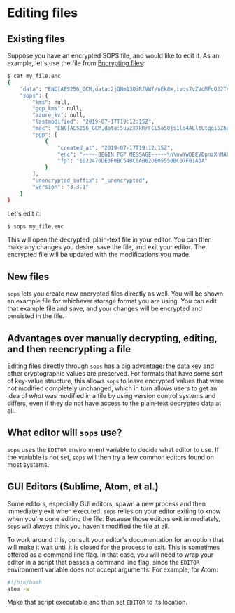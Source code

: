 # Editing files

## Existing files

Suppose you have an encrypted SOPS file, and would like to edit it. As an
example, let's use the file from [Encrypting files](usage/encrypting_files.md):

```bash
$ cat my_file.enc
{
	"data": "ENC[AES256_GCM,data:2jQNm13QiRfVWf/nEk8=,iv:s7vZVoMFcQ32TvhQixVc6ZxC5EevnTBG3UxlQ8lD1iM=,tag:sa6j6Im4tQDCqt2oHCWXjg==,type:str]",
	"sops": {
		"kms": null,
		"gcp_kms": null,
		"azure_kv": null,
		"lastmodified": "2019-07-17T19:12:15Z",
		"mac": "ENC[AES256_GCM,data:5uvzX7kRrFCL5a58js1ls4ALltUtqqi5ZhoQGMbXDZdTDxYaCLkoFTg4PCOil7133g1uaye6f9AjPgvEUGpPFONWg6g9k6k7fN/AsgSiYSZUHD1yCQZhyiKIVhxrnFV+0v0fH5Zwm7bZAqrUrzaH3YGpo6ces9iBSsHMCEHDGdc=,iv:7LX+irD4XrmuHsCYKJvd4BsP5TMkWeLSc6I+heg+c0s=,tag:33WZIPkU5LOMny0L7cx6fg==,type:str]",
		"pgp": [
			{
				"created_at": "2019-07-17T19:12:15Z",
				"enc": "-----BEGIN PGP MESSAGE-----\n\nwYwDEEVDpnzXnMABBACsHmqe5BT4S4O684E39czJrmGkRTSMYX9YCnSVNUVMkwNY\n+JL6FmuLC13320weeO3xL9CCDJIKAGixTehi5JDVY1rK9bCuUTQrjN8NMEHPAZn8\nRvB/W0hKkqaOOpAjq2syp2RjTnNOn8cqkP80Jo9w3BXIJJitBJuKC850Vh0FJdLg\nAeTzXWkhERBsxwJ4ADawDWCU4XPi4M7gDOHmiOAa4shf6zjgwOU5PFnDtDG0kLCl\n49NAKBboOSyEx9sFA4on3j7GLXnroOCj5OwgcsBqIjxerkXizChBS1ziKXEME+Gc\neAA=\n=snqD\n-----END PGP MESSAGE-----",
				"fp": "1022470DE3F0BC54BC6AB62DE05550BC07FB1A0A"
			}
		],
		"unencrypted_suffix": "_unencrypted",
		"version": "3.3.1"
	}
}
```

Let's edit it:

```bash
$ sops my_file.enc
```

This will open the decrypted, plain-text file in your editor. You can then make
any changes you desire, save the file, and exit your editor. The encrypted file
will be updated with the modifications you made.

## New files

`sops` lets you create new encrypted files directly as well. You will be shown
an example file for whichever storage format you are using. You can edit that
example file and save, and your changes will be encrypted and persisted in the
file.

## Advantages over manually decrypting, editing, and then reencrypting a file

Editing files directly through `sops` has a big advantage: the [data
key](internals/encryption_protocol.md) and other cryptographic values are
preserved. For formats that have some sort of key-value structure, this allows
`sops` to leave encrypted values that were not modified completely unchanged,
which in turn allows users to get an idea of *what* was modified in a file
by using version control systems and differs, even if they do not have access
to the plain-text decrypted data at all.

## What editor will `sops` use?

`sops` uses the `EDITOR` environment variable to decide what editor to use. If
the variable is not set, `sops` will then try a few common editors found on
most systems.

## GUI Editors (Sublime, Atom, et al.)

Some editors, especially GUI editors, spawn a new process and then immediately
exit when executed. `sops` relies on your editor exiting to know when you're
done editing the file. Because those editors exit immediately, `sops` will
always think you haven't modified the file at all.

To work around this, consult your editor's documentation for an option that
will make it wait until it is closed for the process to exit. This is sometimes
offered as a command line flag. In that case, you will need to wrap your editor
in a script that passes a command line flag, since the `EDITOR` environment
variable does not accept arguments. For example, for Atom:

```bash
#!/bin/bash
atom -w
```

Make that script executable and then set `EDITOR` to its location.
